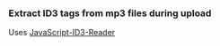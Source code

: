### Extract ID3 tags from mp3 files during upload
Uses [JavaScript-ID3-Reader](https://github.com/aadsm/JavaScript-ID3-Reader)